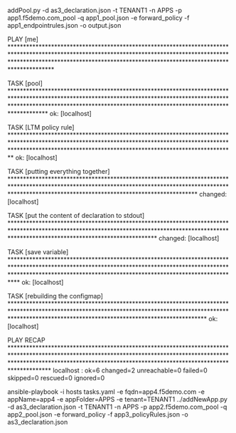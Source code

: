 addPool.py -d as3_declaration.json -t TENANT1 -n APPS -p app1.f5demo.com_pool -q app1_pool.json -e forward_policy -f app1_endpointrules.json -o output.json

PLAY [me] ************************************************************************************************************************************************************************************************************************************

TASK [pool] **********************************************************************************************************************************************************************************************************************************
ok: [localhost]

TASK [LTM policy rule] ***********************************************************************************************************************************************************************************************************************
ok: [localhost]

TASK [putting everything together] ***********************************************************************************************************************************************************************************************************
changed: [localhost]

TASK [put the content of declaration to stdout] **********************************************************************************************************************************************************************************************
changed: [localhost]

TASK [save variable] *************************************************************************************************************************************************************************************************************************
ok: [localhost]

TASK [rebuilding the configmap] **************************************************************************************************************************************************************************************************************
ok: [localhost]

PLAY RECAP ***********************************************************************************************************************************************************************************************************************************
localhost                  : ok=6    changed=2    unreachable=0    failed=0    skipped=0    rescued=0    ignored=0   

ansible-playbook -i hosts tasks.yaml -e fqdn=app4.f5demo.com -e appName=app4 -e appFolder=APPS -e tenant=TENANT1
../addNewApp.py -d as3_declaration.json -t TENANT1 -n APPS -p app2.f5demo.com_pool -q app2_pool.json -e forward_policy -f app3_policyRules.json -o as3_declaration.json
